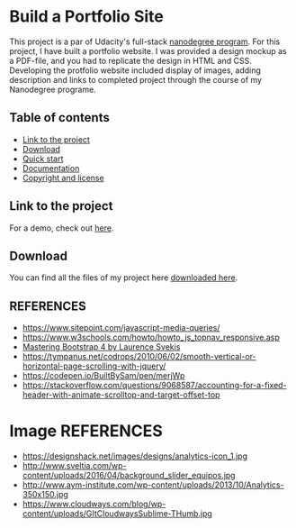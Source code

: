 # Build a Portfolio Site

This project is a par of Udacity's full-stack [nanodegree program](https://www.udacity.com/nanodegree). For this project, I have built a portfolio website. I was provided a design mockup as a PDF-file, and you had to replicate the design in HTML and CSS. Developing the protfolio website included display of images, adding description and links to completed project through the course  of my Nanodegree programe.  

## Table of contents

- [Link to the project](#link-to-the-project)
- [Download](#download)
- [Quick start](#quick-start)
- [Documentation](#documentation)
- [Copyright and license](#copyright-and-license)

## Link to the project

For a demo, check out [here]().

## Download

You can find all the files of my project here [downloaded here](https://github.com/paulina-grunwald/Udacity-Full-Stack-Web-Developer-Nanodegree/tree/master/P1%20-%20Movie%20Trailer%20Website).


## REFERENCES
- https://www.sitepoint.com/javascript-media-queries/
- https://www.w3schools.com/howto/howto_js_topnav_responsive.asp
- [Mastering Bootstrap 4 by Laurence Svekis](https://www.safaribooksonline.com/library/view/mastering-bootstrap-4/9781787124141/)
- https://tympanus.net/codrops/2010/06/02/smooth-vertical-or-horizontal-page-scrolling-with-jquery/
- https://codepen.io/BuiltBySam/pen/merjWp
- https://stackoverflow.com/questions/9068587/accounting-for-a-fixed-header-with-animate-scrolltop-and-target-offset-top
# Image REFERENCES
- https://designshack.net/images/designs/analytics-icon_1.jpg
- http://www.sveltia.com/wp-content/uploads/2016/04/background_slider_equipos.jpg
- http://www.aym-institute.com/wp-content/uploads/2013/10/Analytics-350x150.jpg
- https://www.cloudways.com/blog/wp-content/uploads/GItCloudwaysSublime-THumb.jpg
